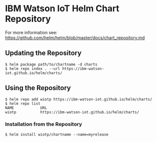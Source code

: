 # IBM Watson IoT Helm Chart Repository

For more information see: https://github.com/helm/helm/blob/master/docs/chart_repository.md

## Updating the Repository

```
$ helm package path/to/chartname -d charts
$ helm repo index . --url https://ibm-watson-iot.github.io/helm/charts/
```


## Using the Repository

```
$ helm repo add wiotp https://ibm-watson-iot.github.io/helm/charts/
$ helm repo list
NAME            URL                                        
wiotp           https://ibm-watson-iot.github.io/helm/charts/
```

### Installation from the Repository

```
$ helm install wiotp/chartname --name=myrelease
```